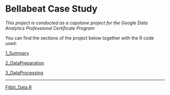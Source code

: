 # Bellabeat Case Study
*This project is conducted as a capstone project for the Google Data Analytics Professional Certificate Program*

You can find the sections of the project below together with the R code used:

[1_Summary](1_Summary.md)

[2_DataPreparation](2_DataPreparation.md)

[3_DataProcessing](3_DataProcessing.md)

----

[Fitbit_Data.R](Fitbit_Data.R)
